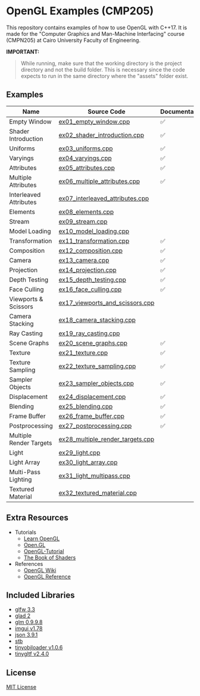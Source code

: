 # OpenGL Examples (CMP205)

This repository contains examples of how to use OpenGL with C++17. It is made for the "Computer Graphics and Man-Machine Interfacing" course (CMPN205) at Cairo University Faculty of Engineering.

**IMPORTANT:**

> While running, make sure that the working directory is the project directory and not the build folder.
> This is necessary since the code expects to run in the same directory where the "assets" folder exist.

## Examples

| Name | Source Code | Documentation |
| ---- | ----------- | ------ |
| Empty Window | [ex01_empty_window.cpp](source/examples/ex01_empty_window.cpp) | :white_check_mark: |
| Shader Introduction | [ex02_shader_introduction.cpp](source/examples/ex02_shader_introduction.cpp) | :white_check_mark: |
| Uniforms | [ex03_uniforms.cpp](source/examples/ex03_uniforms.cpp) | :white_check_mark: |
| Varyings | [ex04_varyings.cpp](source/examples/ex04_varyings.cpp) | :white_check_mark: |
| Attributes | [ex05_attributes.cpp](source/examples/ex05_attributes.cpp) | :white_check_mark: |
| Multiple Attributes | [ex06_multiple_attributes.cpp](source/examples/ex06_multiple_attributes.cpp) | :white_check_mark: |
| Interleaved Attributes | [ex07_interleaved_attributes.cpp](source/examples/ex07_interleaved_attributes.cpp) |  |
| Elements | [ex08_elements.cpp](source/examples/ex08_elements.cpp) |  |
| Stream | [ex09_stream.cpp](source/examples/ex09_stream.cpp) |  |
| Model Loading | [ex10_model_loading.cpp](source/examples/ex10_model_loading.cpp) |  |
| Transformation | [ex11_transformation.cpp](source/examples/ex11_transformation.cpp) | :white_check_mark: |
| Composition | [ex12_composition.cpp](source/examples/ex12_composition.cpp) | :white_check_mark: |
| Camera | [ex13_camera.cpp](source/examples/ex13_camera.cpp) | :white_check_mark: |
| Projection | [ex14_projection.cpp](source/examples/ex14_projection.cpp) | :white_check_mark: |
| Depth Testing | [ex15_depth_testing.cpp](source/examples/ex15_depth_testing.cpp) | :white_check_mark: |
| Face Culling | [ex16_face_culling.cpp](source/examples/ex16_face_culling.cpp) | :white_check_mark: |
| Viewports & Scissors | [ex17_viewports_and_scissors.cpp](source/examples/ex17_viewports_and_scissors.cpp) |  |
| Camera Stacking | [ex18_camera_stacking.cpp](source/examples/ex18_camera_stacking.cpp) |  |
| Ray Casting | [ex19_ray_casting.cpp](source/examples/ex19_ray_casting.cpp) |  |
| Scene Graphs | [ex20_scene_graphs.cpp](source/examples/ex20_scene_graphs.cpp) | :white_check_mark: |
| Texture | [ex21_texture.cpp](source/examples/ex21_texture.cpp) | :white_check_mark: |
| Texture Sampling | [ex22_texture_sampling.cpp](source/examples/ex22_texture_sampling.cpp) | :white_check_mark: |
| Sampler Objects | [ex23_sampler_objects.cpp](source/examples/ex23_sampler_objects.cpp) | :white_check_mark: |
| Displacement | [ex24_displacement.cpp](source/examples/ex24_displacement.cpp) | :white_check_mark: |
| Blending | [ex25_blending.cpp](source/examples/ex25_blending.cpp) | :white_check_mark: |
| Frame Buffer | [ex26_frame_buffer.cpp](source/examples/ex26_frame_buffer.cpp) | :white_check_mark: |
| Postprocessing | [ex27_postprocessing.cpp](source/examples/ex27_postprocessing.cpp) | :white_check_mark: |
| Multiple Render Targets | [ex28_multiple_render_targets.cpp](source/examples/ex28_multiple_render_targets.cpp) |  |
| Light | [ex29_light.cpp](source/examples/ex29_light.cpp) |  |
| Light Array | [ex30_light_array.cpp](source/examples/ex30_light_array.cpp) |  |
| Multi-Pass Lighting | [ex31_light_multipass.cpp](source/examples/ex31_light_multipass.cpp) |  |
| Textured Material | [ex32_textured_material.cpp](source/examples/ex32_textured_material.cpp) |  |

## Extra Resources

* Tutorials
    * [Learn OpenGL](https://learnopengl.com/)
    * [Open.GL](https://open.gl/introduction)
    * [OpenGL-Tutorial](http://www.opengl-tutorial.org/)
    * [The Book of Shaders](https://thebookofshaders.com/)
* References
    * [OpenGL Wiki](https://www.khronos.org/opengl/wiki/)
    * [OpenGL Reference](https://www.khronos.org/registry/OpenGL-Refpages/gl4/)

## Included Libraries

- [glfw 3.3](https://github.com/glfw/glfw)
- [glad 2](https://github.com/Dav1dde/glad/tree/glad2)
- [glm 0.9.9.8](https://github.com/g-truc/glm)
- [imgui v1.78](https://github.com/ocornut/imgui)
- [json 3.9.1](https://github.com/nlohmann/json)
- [stb](https://github.com/nothings/stb)
- [tinyobjloader v1.0.6](https://github.com/tinyobjloader/tinyobjloader)
- [tinygltf v2.4.0](https://github.com/syoyo/tinygltf)

## License
 [MIT License](LICENSE.md)